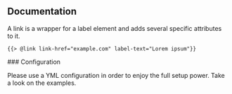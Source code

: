 ## Documentation

A link is a wrapper for a label element and adds several specific attributes to it.

    {{> @link link-href="example.com" label-text="Lorem ipsum"}}

### Configuration

Please use a YML configuration in order to enjoy the full setup power. Take a look on the examples.